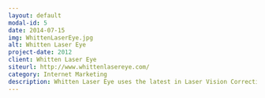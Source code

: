 ```yaml
---
layout: default
modal-id: 5
date: 2014-07-15
img: WhittenLaserEye.jpg
alt: Whitten Laser Eye
project-date: 2012
client: Whitten Laser Eye
siteurl: http://www.whittenlasereye.com/
category: Internet Marketing
description: Whitten Laser Eye uses the latest in Laser Vision Correction. Including LASIK, Cataract, and Implantable Contact Lenses. I increased their internet traffic through a combination of content marketing, and search engine optimization.
---
```

